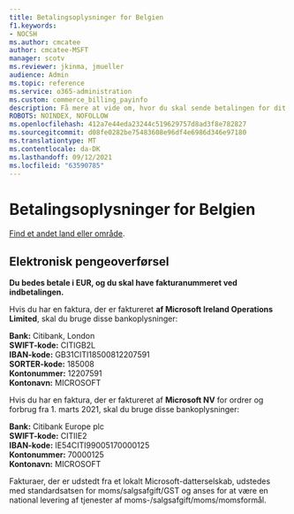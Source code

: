 ```yaml
---
title: Betalingsoplysninger for Belgien
f1.keywords:
- NOCSH
ms.author: cmcatee
author: cmcatee-MSFT
manager: scotv
ms.reviewer: jkinma, jmueller
audience: Admin
ms.topic: reference
ms.service: o365-administration
ms.custom: commerce_billing_payinfo
description: Få mere at vide om, hvor du skal sende betalingen for dit abonnement til.
ROBOTS: NOINDEX, NOFOLLOW
ms.openlocfilehash: 412a7e44eda23244c519629757d8ad3f8e782827
ms.sourcegitcommit: d08fe0282be75483608e96df4e6986d346e97180
ms.translationtype: MT
ms.contentlocale: da-DK
ms.lasthandoff: 09/12/2021
ms.locfileid: "63590785"
---
```

# <a name="payment-information-for-belgium"></a>Betalingsoplysninger for Belgien

[Find et andet land eller område](../billing-and-payments/pay-for-your-subscription.md).

## <a name="electronic-funds-transfer"></a>Elektronisk pengeoverførsel

**Du bedes betale i EUR, og du skal have fakturanummeret ved indbetalingen.**

Hvis du har en faktura, der er faktureret **af Microsoft Ireland Operations Limited**, skal du bruge disse bankoplysninger:

**Bank:** Citibank, London  
**SWIFT-kode:** CITIGB2L  
**IBAN-kode:** GB31CITI18500812207591  
**SORTER-kode:** 185008  
**Kontonummer:** 12207591  
**Kontonavn:** MICROSOFT

Hvis du har en faktura, der er faktureret af **Microsoft NV** for ordrer og forbrug fra 1. marts 2021, skal du bruge disse bankoplysninger:

**Bank:** Citibank Europe plc  
**SWIFT-kode:** CITIIE2  
**IBAN-kode:** IE54CITI99005170000125  
**Kontonummer:** 70000125  
**Kontonavn:** MICROSOFT

Fakturaer, der er udstedt fra et lokalt Microsoft-datterselskab, udstedes med standardsatsen for moms/salgsafgift/GST og anses for at være en national levering af tjenester af moms-/salgsafgift/moms/momsformål.
